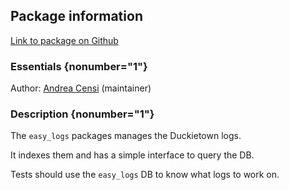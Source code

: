 <div id='easy_logs-autogenerated' markdown='1'>


<!-- do not edit this file, autogenerated -->

## Package information 

[Link to package on Github](github:org=duckietown,repo=Software,path=00-infrastructure/easy_logs,branch=master)

### Essentials {nonumber="1"}

Author: [Andrea Censi](mailto:acensi@idsc.mavt.ethz.ch) (maintainer)

### Description {nonumber="1"}


The `easy_logs` packages manages the Duckietown logs.

It indexes them and has a simple interface to query the DB.

Tests should use the `easy_logs` DB to know what logs to work on.





</div>

